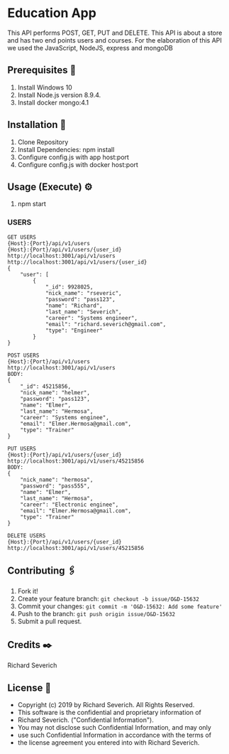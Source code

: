 # Education App
This API performs POST, GET, PUT and DELETE.
This API is about a store and has two end points users and courses. 
For the elaboration of this API we used the JavaScript, NodeJS, express and mongoDB

## Prerequisites 🚀

1. Install Windows 10    
2. Install Node.js version 8.9.4.
3. Install docker mongo:4.1

## Installation 🔧

1. Clone Repository
2. Install Dependencies: npm install
3. Configure config.js with app host:port
4. Configure config.js with docker host:port

## Usage (Execute) ⚙️

1. npm start

### USERS
```
GET USERS
{Host}:{Port}/api/v1/users
{Host}:{Port}/api/v1/users/{user_id}
http://localhost:3001/api/v1/users
http://localhost:3001/api/v1/users/{user_id}
{
    "user": [
        {
            "_id": 9928025,
            "nick_name": "rseveric",
            "password": "pass123",
            "name": "Richard",
            "last_name": "Severich",
            "career": "Systems engineer",
            "email": "richard.severich@gmail.com",
            "type": "Engineer"
        }
}

POST USERS
{Host}:{Port}/api/v1/users
http://localhost:3001/api/v1/users
BODY:
{
    "_id": 45215856,
    "nick_name": "helmer",
    "password": "pass123",
    "name": "Elmer",
    "last_name": "Hermosa",
    "career": "Systems enginee",
    "email": "Elmer.Hermosa@gmail.com",
    "type": "Trainer"
}

PUT USERS
{Host}:{Port}/api/v1/users/{user_id}
http://localhost:3001/api/v1/users/45215856
BODY:
{
    "nick_name": "hermosa",
    "password": "pass555",
    "name": "Elmer",
    "last_name": "Hermosa",
    "career": "Electronic enginee",
    "email": "Elmer.Hermosa@gmail.com",
    "type": "Trainer"
}

DELETE USERS
{Host}:{Port}/api/v1/users/{user_id}
http://localhost:3001/api/v1/users/45215856
```

## Contributing 🖇️

1. Fork it!
2. Create your feature branch: `git checkout -b issue/O&D-15632`
3. Commit your changes: `git commit -m 'O&D-15632: Add some feature'`
4. Push to the branch: `git push origin issue/O&D-15632`
5. Submit a pull request.

## Credits ✒️

Richard Severich

## License 📄
* Copyright (c) 2019 by Richard Severich.  All Rights Reserved.
* This software is the confidential and proprietary information of
* Richard Severich. ("Confidential Information").
* You may not disclose such Confidential Information, and may only
* use such Confidential Information in accordance with the terms of
* the license agreement you entered into with Richard Severich.
